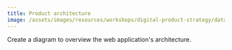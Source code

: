 ```yaml
---
title: Product architecture
image: /assets/images/resources/workshops/digital-product-strategy/database.svg
---
```


Create a diagram to overview the web application's architecture.
